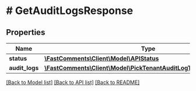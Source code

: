# # GetAuditLogsResponse

## Properties

Name | Type | Description | Notes
------------ | ------------- | ------------- | -------------
**status** | [**\FastComments\Client\Model\APIStatus**](APIStatus.md) |  |
**audit_logs** | [**\FastComments\Client\Model\PickTenantAuditLogTenantAuditLogKeys[]**](PickTenantAuditLogTenantAuditLogKeys.md) |  |

[[Back to Model list]](../../README.md#models) [[Back to API list]](../../README.md#endpoints) [[Back to README]](../../README.md)
